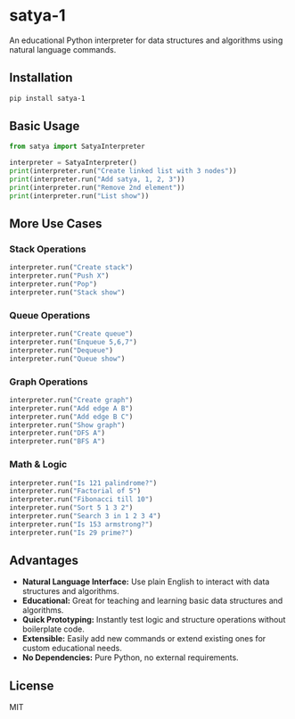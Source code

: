 # satya-1

An educational Python interpreter for data structures and algorithms using natural language commands.

## Installation

```bash
pip install satya-1
```

## Basic Usage

```python
from satya import SatyaInterpreter

interpreter = SatyaInterpreter()
print(interpreter.run("Create linked list with 3 nodes"))
print(interpreter.run("Add satya, 1, 2, 3"))
print(interpreter.run("Remove 2nd element"))
print(interpreter.run("List show"))
```

## More Use Cases

### Stack Operations
```python
interpreter.run("Create stack")
interpreter.run("Push X")
interpreter.run("Pop")
interpreter.run("Stack show")
```

### Queue Operations
```python
interpreter.run("Create queue")
interpreter.run("Enqueue 5,6,7")
interpreter.run("Dequeue")
interpreter.run("Queue show")
```

### Graph Operations
```python
interpreter.run("Create graph")
interpreter.run("Add edge A B")
interpreter.run("Add edge B C")
interpreter.run("Show graph")
interpreter.run("DFS A")
interpreter.run("BFS A")
```

### Math & Logic
```python
interpreter.run("Is 121 palindrome?")
interpreter.run("Factorial of 5")
interpreter.run("Fibonacci till 10")
interpreter.run("Sort 5 1 3 2")
interpreter.run("Search 3 in 1 2 3 4")
interpreter.run("Is 153 armstrong?")
interpreter.run("Is 29 prime?")
```

## Advantages
- **Natural Language Interface:** Use plain English to interact with data structures and algorithms.
- **Educational:** Great for teaching and learning basic data structures and algorithms.
- **Quick Prototyping:** Instantly test logic and structure operations without boilerplate code.
- **Extensible:** Easily add new commands or extend existing ones for custom educational needs.
- **No Dependencies:** Pure Python, no external requirements.

## License
MIT